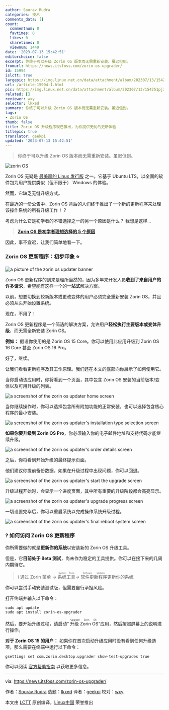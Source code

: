 ```yaml
---
author: Sourav Rudra
categories: 技术
comments_data: []
count:
  commentnum: 0
  favtimes: 0
  likes: 0
  sharetimes: 0
  viewnum: 1449
date: '2023-07-13 15:42:51'
editorchoice: false
excerpt: 你终于可以升级 Zorin OS 版本而无需重新安装。虽迟但到。
fromurl: https://news.itsfoss.com/zorin-os-upgrader/
id: 15994
islctt: true
largepic: https://img.linux.net.cn/data/attachment/album/202307/13/154251pj3bb3itstby9si3.jpg
url: /article-15994-1.html
pic: https://img.linux.net.cn/data/attachment/album/202307/13/154251pj3bb3itstby9si3.jpg.thumb.jpg
related: []
reviewer: wxy
selector: lkxed
summary: 你终于可以升级 Zorin OS 版本而无需重新安装。虽迟但到。
tags:
- Zorin OS
thumb: false
title: Zorin OS 升级程序现已推出，为你提供无忧的更新体验
titlepic: true
translator: geekpi
updated: '2023-07-13 15:42:51'
---
```



> 
> 你终于可以升级 Zorin OS 版本而无需重新安装。虽迟但到。
> 
> 
> 


![zorin OS](https://img.linux.net.cn/data/attachment/album/202307/13/154251pj3bb3itstby9si3.jpg)


Zorin OS 无疑是 [最美丽的 Linux 发行版](https://itsfoss.com:443/beautiful-linux-distributions/) 之一。它基于 Ubuntu LTS，以全面的软件包为用户提供类似（但不限于） Windows 的体验。


然而，它缺乏无缝升级方式。


在最近的一份公告中，Zorin OS 背后的人们终于推出了一个新的更新程序来处理该操作系统的所有升级工作！ ?


考虑为什么它是初学者的不错选择之一的另一个原因是什么？ 我想是这样...



> 
> **[Zorin OS 是初学者理想选择的 5 个原因](https://news.itsfoss.com/why-zorin-os-beginners/)**
> 
> 
> 


因此，事不宜迟，让我们简单地看一下。


### Zorin OS 更新程序：初步印象 ⭐


![a picture of the zorin os updater banner](https://img.linux.net.cn/data/attachment/album/202307/13/154251h1xzfggx101h1112.png)


Zorin OS 更新程序的到来是理所当然的，因为多年来开发人员**收到了来自用户的许多请求**，希望能有这样一个的**一站式**解决方案。


以前，想要切换到较新版本或更改变体的用户必须完全重新安装 Zorin OS，并且必须从头开始设置系统。


现在，不用了！


Zorin OS 更新程序是一个简洁的解决方案，允许用户**轻松执行主要版本或变体升级**，而无需全新安装 Zorin OS。


**例如：** 假设你使用的是 Zorin OS 15 Core。你可以使用此应用升级到 Zorin OS 16 Core 甚至 Zorin OS 16 Pro。


好了，继续。


让我们看看更新程序及其工作原理。我们还在本文的底部向你展示了如何使用它。


当你启动该应用时，你将看到一个页面，其中包含 Zorin OS 安装的当前版本/变体以及可用升级的列表。


![a screenshot of the zorin os updater home screen](https://img.linux.net.cn/data/attachment/album/202307/13/154252udypww7iuspp2pup.jpg)


当你继续操作时，你可以选择包含所有附加功能的正常安装，也可以选择包含核心程序的最小安装。


![a screenshot of the zorin os updater's installation type selection screen](https://img.linux.net.cn/data/attachment/album/202307/13/154252tf6o8nmcooo2rzq2.jpg)


**如果你要升级到 Zorin OS Pro**，你必须输入你的电子邮件地址和支持代码才能继续升级。


![a screenshot of the zorin os updater's order details screen](https://img.linux.net.cn/data/attachment/album/202307/13/154252bt8k9kss9gnskhdg.jpg)


之后，你将看到开始升级的最终提示页面。


他们建议你提前备份数据。如果在升级过程中出现问题，你可以回退。


![a screenshot of the zorin os updater's start the upgrade screen](https://img.linux.net.cn/data/attachment/album/202307/13/154252p9dvvc2f4ccz2d2z.jpg)


升级过程开始时，会显示一个进度页面，其中所有重要的升级阶段都会高亮显示。


![a screenshot of the zorin os updater's upgrade progress screen](https://img.linux.net.cn/data/attachment/album/202307/13/154252i5amz857znova57l.jpg)


一切设置完毕后，你可以重启系统以完成操作系统升级过程。


![a screenshot of the zorin os updater's final reboot system screen](https://img.linux.net.cn/data/attachment/album/202307/13/154252vprpwiu1wo8qq217.jpg)


### ? 如何访问 Zorin OS 更新程序


你所需要做的就是**更新你的系统**以安装新的 Zorin OS 升级工具。


但是，它**目前处于 Beta 测试**，尚未作为稳定的工具提供。你可以在接下来的几周内期待它。



> 
> ℹ️ 通过 Zorin 菜单 → <ruby> 系统工具 <rt>  System Tools </rt></ruby> → <ruby> 软件更新程序 <rt>  Software Updater </rt></ruby> 更新你的系统
> 
> 
> 


你可以尝试手动安装测试版，但需要自行承担风险。


打开终端并输入以下命令：



```
sudo apt update
sudo apt install zorin-os-upgrader

```

然后，要开始升级过程，请启动“<ruby> 升级 Zorin OS <rt>  Upgrade Zorin OS </rt></ruby>”应用，然后按照屏幕上的说明进行操作。


**对于 Zorin OS 15 的用户：** 如果你在首次启动升级应用时没有看到任何升级选项，那么需要在终端中运行以下命令：



```
gsettings set com.zorin.desktop.upgrader show-test-upgrades true

```

你可以阅读 [官方帮助指南](https://help.zorin.com:443/docs/getting-started/upgrade-zorin-os/#upgrading-from-zorin-os-15-or-newer) 以获取更多信息。




---


via: <https://news.itsfoss.com/zorin-os-upgrader/>


作者：[Sourav Rudra](https://news.itsfoss.com/author/sourav/) 选题：[lkxed](https://github.com/lkxed/) 译者：[geekpi](https://github.com/geekpi) 校对：[wxy](https://github.com/wxy)


本文由 [LCTT](https://github.com/LCTT/TranslateProject) 原创编译，[Linux中国](https://linux.cn/) 荣誉推出